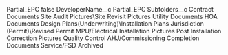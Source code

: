<?xml version="1.0" encoding="UTF-8"?>
<CustomMetadata xmlns="http://soap.sforce.com/2006/04/metadata" xmlns:xsi="http://www.w3.org/2001/XMLSchema-instance" xmlns:xsd="http://www.w3.org/2001/XMLSchema">
    <label>Partial_EPC</label>
    <protected>false</protected>
    <values>
        <field>DeveloperName__c</field>
        <value xsi:type="xsd:string">Partial_EPC</value>
    </values>
    <values>
        <field>Subfolders__c</field>
        <value xsi:type="xsd:string">Contract Documents
Site Audit Pictures\Site Revisit Pictures
Utility Documents
HOA Documents
Design Plans(Underwriting)\Installation Plans
Jurisdiction (Permit)\Revised Permit
MPU/Electrical
Installation Pictures
Post Installation Correction Pictures
Quality Control
AHJ/Commissioning
Completion Documents
Service/FSD
Archived</value>
    </values>
</CustomMetadata>
